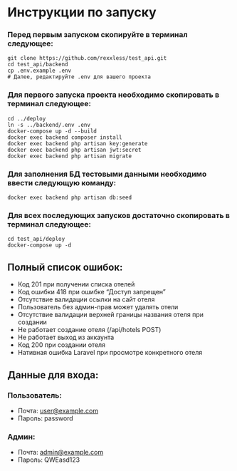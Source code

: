 # Инструкции по запуску
<h3>Перед первым запуском скопируйте в терминал следующее:</h3>

```shell
git clone https://github.com/rexxless/test_api.git
cd test_api/backend
cp .env.example .env
# Далее, редактируйте .env для вашего проекта
```

<h3>Для первого запуска проекта необходимо скопировать в терминал следующее:</h3>

```shell
cd ../deploy
ln -s ../backend/.env .env
docker-compose up -d --build
docker exec backend composer install
docker exec backend php artisan key:generate
docker exec backend php artisan jwt:secret
docker exec backend php artisan migrate
```


<h3> Для заполнения БД тестовыми данными необходимо ввести следующую команду: </h3>

```shell
docker exec backend php artisan db:seed
```

<h3> Для всех последующих запусков достаточно скопировать в терминал следующее: </h3>

```shell
cd test_api/deploy
docker-compose up -d
```

<h2>Полный список ошибок:</h2>
<ul>
<li>Код 201 при получении списка отелей</li>
<li>Код ошибки 418 при ошибке “Доступ запрещен”</li>
<li>Отсутствие валидации ссылки на сайт отеля</li>
<li>Пользователь без админ-прав может удалять отели</li>
<li>Отсутствие валидации верхней границы названия отеля при создании</li>
<li>Не работает создание отеля (/api/hotels POST)</li>
<li>Не работает выход из аккаунта</li>
<li>Код 200 при создании отеля</li>
<li>Нативная ошибка Laravel при просмотре конкретного отеля</li>
</ul> 

<h2>Данные для входа:<br> </h2>

<h3>Пользователь: </h3>

* Почта: user@example.com
* Пароль: password

<h3> Админ:</h3>

* Почта: admin@example.com
* Пароль: QWEasd123





